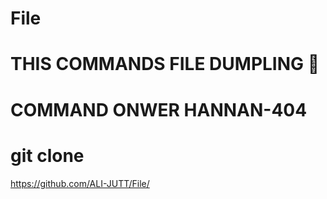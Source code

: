 # File
# THIS COMMANDS FILE DUMPLING 👑
# COMMAND ONWER HANNAN-404

# git clone 
https://github.com/ALI-JUTT/File/
